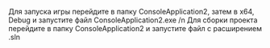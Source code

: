Для запуска игры перейдите в папку ConsoleApplication2, затем в x64, Debug и запустите файл ConsoleApplication2.exe
/n
Для сборки проекта перейдите в папку ConsoleApplication2 и запустите файл с расширением .sln
